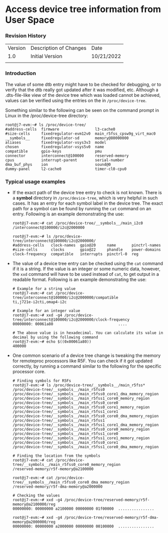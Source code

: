 # Access device tree information from User Space

### Revision History

<table>
  <tr>
   <td>Version
   </td>
   <td>Description of Changes
   </td>
   <td>Date
   </td>
  </tr>
  <tr>
   <td>
	   1.0
   </td>
   <td>
	   Initial Version
   </td>
   <td>
	   10/21/2022
   </td>
  </tr>
  <tr>
   <td>
   </td>
   <td>
   </td>
   <td>
   </td>
  </tr>
</table>

### Introduction

The value of some dtb entry might have to be checked for debugging, or to verify that the dtb really got updated after it was modified, etc. Although a .dts-file-like view of the device tree which was loaded cannot be achieved, values can be verified using the entries on the in `/proc/device-tree`.

Something similar to the following can be seen on the command prompt in Linux in the /proc/device-tree directory:

```
root@j7-evm:~# ls /proc/device-tree/
#address-cells  firmware                l3-cache0
#size-cells     fixedregulator-evm12v0  main_r5fss_cpsw9g_virt_mac0
__symbols__     fixedregulator-sd       memory@80000000
aliases         fixedregulator-vsys3v3  model
chosen          fixedregulator-vsys5v0  name
compatible      gpio-keys               pmu
connector       interconnect@100000     reserved-memory
cpus            interrupt-parent        serial-number
dma_buf_phys    ion                     sound@0
dummy-panel     l2-cache0               timer-cl0-cpu0
```

### Typical usage examples

- If the exact path of the device tree entry to check is not known. There is a __symbol__ directory in `/proc/device-tree`, which is very helpful in such cases. It has an entry for each symbol label in the device tree. The exact path for a symbol can be found by running the `cat` command on an entry. Following is an example demonstrating the use:

  ```
  root@j7-evm:~# cat /proc/device-tree/__symbols__/main_i2c0
  /interconnect@100000/i2c@2000000
  
  root@j7-evm:~# ls /proc/device-tree/interconnect@100000/i2c@2000000/
  #address-cells   clock-names  gpio@20     name       pinctrl-names
  #size-cells      clocks       gpio@22     phandle    power-domains
  clock-frequency  compatible   interrupts  pinctrl-0  reg
  ```

- The value of a device tree entry can be checked using the `cat` command if it is a string. If the value is an integer or some numeric data, however, the `xxd` command will have to be used instead of `cat`, to get output in a readable format. Following is an example demonstrating the use:

  ```
  # Example for a string value
  root@j7-evm:~# cat /proc/device-tree/interconnect@100000/i2c@2000000/compatible
  ti,j721e-i2cti,omap4-i2c
  
  # Example for an integer value
  root@j7-evm:~# xxd -g4 /proc/device-tree/interconnect@100000/i2c@2000000/clock-frequency
  00000000: 00061a80                             ....
  
  # The above value is in hexadecimal. You can calculate its value in decimal by using the following command
  root@j7-evm:~# echo $((0x00061a80))
  400000
  ```

- One common scenario of a device tree change is tweaking the memory for remoteproc processors like R5F. You can check if it got updated correctly, by running a command similar to the following for the specific processor core.

  ```
  # Finding symbols for R5Fs
  root@j7-evm:~# ls /proc/device-tree/__symbols__/main_r5fss*
  /proc/device-tree/__symbols__/main_r5fss0                          /proc/device-tree/__symbols__/main_r5fss0_core1_dma_memory_region  /proc/device-tree/__symbols__/main_r5fss1_core0_memory_region
  /proc/device-tree/__symbols__/main_r5fss0_core0                    /proc/device-tree/__symbols__/main_r5fss0_core1_memory_region      /proc/device-tree/__symbols__/main_r5fss1_core1
  /proc/device-tree/__symbols__/main_r5fss0_core0_dma_memory_region  /proc/device-tree/__symbols__/main_r5fss1                          /proc/device-tree/__symbols__/main_r5fss1_core1_dma_memory_region
  /proc/device-tree/__symbols__/main_r5fss0_core0_memory_region      /proc/device-tree/__symbols__/main_r5fss1_core0                    /proc/device-tree/__symbols__/main_r5fss1_core1_memory_region
  /proc/device-tree/__symbols__/main_r5fss0_core1                    /proc/device-tree/__symbols__/main_r5fss1_core0_dma_memory_region
  
  # Finding the location from the symbols
  root@j7-evm:~# cat /proc/device-tree/__symbols__/main_r5fss0_core0_memory_region
  /reserved-memory/r5f-memory@a2100000
  
  root@j7-evm:~# cat /proc/device-tree/__symbols__/main_r5fss0_core0_dma_memory_region
  /reserved-memory/r5f-dma-memory@a2000000
  
  # Checking the values
  root@j7-evm:~# xxd -g4 /proc/device-tree/reserved-memory/r5f-memory@a2100000/reg
  00000000: 00000000 a2100000 00000000 01f00000  ................
  
  root@j7-evm:~# xxd -g4 /proc/device-tree/reserved-memory/r5f-dma-memory@a2000000/reg
  00000000: 00000000 a2000000 00000000 00100000  ................
  ```
